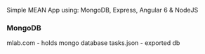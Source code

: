 Simple MEAN App using: MongoDB, Express, Angular 6 & NodeJS

### MongoDB
mlab.com - holds mongo database
tasks.json - exported db
